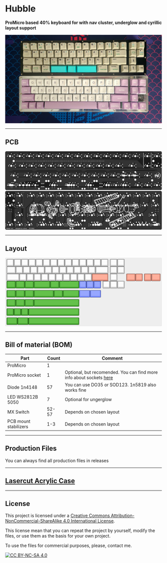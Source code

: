 # Hubble
**ProMicro based 40% keyboard for with nav cluster, underglow and cyrillic layout support**

![](assets/main.jpg)

___
## PCB
![](assets/pcb-top.svg)
![](assets/pcb-bottom.svg)
___
## Layout
[![](assets/keyboard-layout.png)](http://www.keyboard-layout-editor.com/#/gists/ea7a60733264e1b4331ea930db638789)
___
## Bill of material (BOM)

| Part                    | Count                   | Comment                                                        |
|-------------------------|-------------------------|----------------------------------------------------------------|
| ProMicro                | 1                       |                                                                |
| ProMicro socket         | 1                       | Optional, but recomended. You can find more info about sockets [here](https://www.40percent.club/2018/03/sockets.html)        |
| Diode 1n4148            | 57                      | You can use DO35 or SOD123. 1n5819 also works fine             |
| LED WS2812B 5050        | 7                       | Optional for ungerglow                                   |
| MX Switch               | 52-57                   | Depends on chosen layout                                       |
| PCB mount stabilizers   | 1-3                     | Depends on chosen layout                                       |
___
## Production Files

You can always find all production files in releases

___
## [Lasercut Acrylic Case](./acrylic-case)
___

## License

This project is licensed under a
[Creative Commons Attribution-NonCommercial-ShareAlike 4.0 International License][cc-by-nc-sa].

This license mean that you can repeat the project by yourself, modify the files, or use them as the basis for your own project.

To use the files for commercial purposes, please, contact me.

[![CC BY-NC-SA 4.0][cc-by-nc-sa-image]][cc-by-nc-sa]

[cc-by-nc-sa]: http://creativecommons.org/licenses/by-nc-sa/4.0/
[cc-by-nc-sa-image]: https://licensebuttons.net/l/by-nc-sa/4.0/88x31.png
[cc-by-nc-sa-shield]: https://img.shields.io/badge/License-CC%20BY--NC--SA%204.0-lightgrey.svg